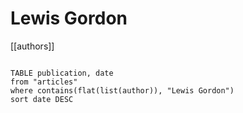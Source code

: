 # Lewis Gordon

[[authors]]

```dataview

TABLE publication, date
from "articles"
where contains(flat(list(author)), "Lewis Gordon")
sort date DESC

```
